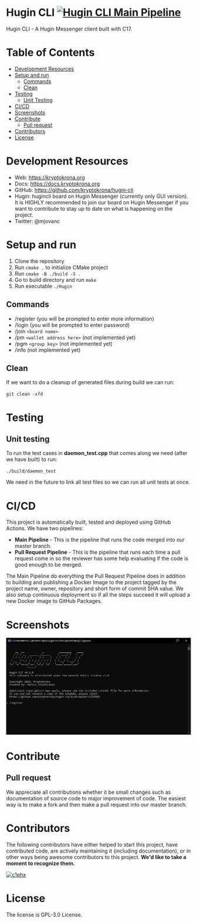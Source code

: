 # Hugin CLI [![Hugin CLI Main Pipeline](https://github.com/kryptokrona/hugin-cli/actions/workflows/main-ci.yml/badge.svg)](https://github.com/kryptokrona/hugin-cli/actions/workflows/main-ci.yml)

Hugin CLI - A Hugin Messenger client built with C17.

# Table of Contents

- [Development Resources](#development-resources)
- [Setup and run](#setup-and-run)
    - [Commands](#commands)
    - [Clean](#clean)
- [Testing](#testing)
    - [Unit Testing](#unit-testing)
- [CI/CD](#cicd)
- [Screenshots](#screenshots)
- [Contribute](#contribute)
    - [Pull request](#pull-request)
- [Contributors](#contributors)
- [License](#license)

# Development Resources

- Web: https://kryptokrona.org
- Docs: https://docs.kryptokrona.org
- GitHub: https://github.com/kryptokrona/hugin-cli
- Hugin: hugincli board on Hugin Messenger (currently only GUI version). It is HIGHLY recommended to join our board on
  Hugin Messenger if you want to contribute to stay up to date on what is happening on the project.
- Twitter: @mjovanc

# Setup and run

1. Clone the repository
2. Run `cmake .` to initialize CMake project
3. Run `cmake -B ./build -S .`
4. Go to build directory and run `make`
5. Run executable `./Hugin`

## Commands

- /register (you will be prompted to enter more information)
- /login (you will be prompted to enter password)
- /join `<board name>`
- /pm `<wallet address here>` (not implemented yet)
- /pgm `<group key>` (not implemented yet)
- /info (not implemented yet)

## Clean

If we want to do a cleanup of generated files during build we can run:

`git clean -xfd`

# Testing

## Unit testing

To run the test cases in **daemon_test.cpp** that comes along we need (after we have built) to run:

`./build/daemon_test`

We need in the future to link all test files so we can run all unit tests at once.

# CI/CD

This project is automatically built, tested and deployed using GitHub Actions. We have two pipelines:

- **Main Pipeline** - This is the pipeline that runs the code merged into our master branch.
- **Pull Request Pipeline** - This is the pipeline that runs each time a pull request come in so the reviewer has some
  help evaluating if the code is good enough to be merged.

The Main Pipeline do everything the Pull Request Pipeline does in addition to building and publishing a Docker Image to
the project tagged by the project name, owner, repository and short form of commit SHA value. We also setup continuous
deployment so if all the steps succeed it will upload a new Docker image to GitHub Packages.

# Screenshots

<img src="resources/screenshot.png">

# Contribute

## Pull request

We appreciate all contributions whether it be small changes such as documentation of source code to major improvement of
code. The easiest way is to make a fork and then make a pull request into our master branch.

# Contributors

The following contributors have either helped to start this project, have contributed
code, are actively maintaining it (including documentation), or in other ways
being awesome contributors to this project. **We'd like to take a moment to recognize them.**

[<img src="https://github.com/c1phx.png?size=72" alt="c1phx" width="72">](https://github.com/c1phx)

# License

The license is GPL-3.0 License.
